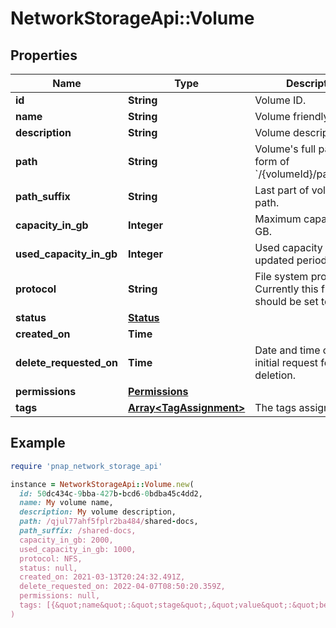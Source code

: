 # NetworkStorageApi::Volume

## Properties

| Name | Type | Description | Notes |
| ---- | ---- | ----------- | ----- |
| **id** | **String** | Volume ID. | [optional] |
| **name** | **String** | Volume friendly name. | [optional] |
| **description** | **String** | Volume description. | [optional] |
| **path** | **String** | Volume&#39;s full path. It is in form of &#x60;/{volumeId}/pathSuffix&#x60;&#39;. | [optional] |
| **path_suffix** | **String** | Last part of volume&#39;s path. | [optional] |
| **capacity_in_gb** | **Integer** | Maximum capacity in GB. | [optional] |
| **used_capacity_in_gb** | **Integer** | Used capacity in GB, updated periodically. | [optional] |
| **protocol** | **String** | File system protocol. Currently this field should be set to &#x60;NFS&#x60;. | [optional] |
| **status** | [**Status**](Status.md) |  | [optional] |
| **created_on** | **Time** |  | [optional] |
| **delete_requested_on** | **Time** | Date and time of the initial request for volume deletion. | [optional] |
| **permissions** | [**Permissions**](Permissions.md) |  | [optional] |
| **tags** | [**Array&lt;TagAssignment&gt;**](TagAssignment.md) | The tags assigned if any. | [optional] |

## Example

```ruby
require 'pnap_network_storage_api'

instance = NetworkStorageApi::Volume.new(
  id: 50dc434c-9bba-427b-bcd6-0bdba45c4dd2,
  name: My volume name,
  description: My volume description,
  path: /qjul77ahf5fplr2ba484/shared-docs,
  path_suffix: /shared-docs,
  capacity_in_gb: 2000,
  used_capacity_in_gb: 1000,
  protocol: NFS,
  status: null,
  created_on: 2021-03-13T20:24:32.491Z,
  delete_requested_on: 2022-04-07T08:50:20.359Z,
  permissions: null,
  tags: [{&quot;name&quot;:&quot;stage&quot;,&quot;value&quot;:&quot;beta&quot;},{&quot;name&quot;:&quot;group&quot;,&quot;value&quot;:&quot;discounted&quot;}]
)
```

